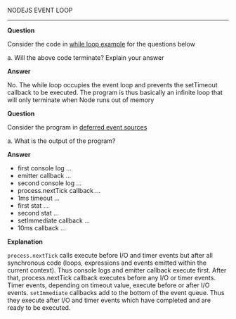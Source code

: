 NODEJS EVENT LOOP
___

**Question**

Consider the code in [while loop example](./001-while-loop.js) for the questions below

a. Will the above code terminate? Explain your answer

**Answer**

No. The while loop occupies the event loop and prevents the setTimeout callback to be executed. 
The program is thus basically an infinite loop that will only terminate when Node runs out of memory

**Question**

Consider the program in [deferred event sources](./002-deferred-events.js)

a. What is the output of the program?

**Answer**

- first console log ...
- emitter callback ...
- second console log ...
- process.nextTick callback ...
- 1ms timeout ...
- first stat ...
- second stat ...
- setImmediate callback ...
- 10ms callback ...

**Explanation**

`process.nextTick` calls execute before I/O and timer events but after all synchronous code (loops, expressions and events 
emitted within the current context). 
Thus console logs and emitter callback execute first.
After that, process.nextTick callback executes before any I/O or timer events.
Timer events, depending on timeout value, execute before or after I/O events.
`setImmediate` callbacks add to the bottom of the event queue. Thus they execute after I/O and timer events which have 
completed and are ready to be executed. 
